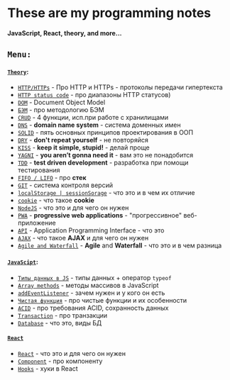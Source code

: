 # These are my programming notes #
#### JavaScript, React, theory, and more... ####

## `Menu:` ##
#### [`Theory`](https://github.com/marinadegames/notes/blob/main/Theory.md): ####
* [`HTTP/HTTPs`](https://github.com/marinadegames/notes/blob/main/Theory.md#http--https) - Про HTTP и HTTPs - протоколы передачи гипертекста
* [`HTTP status code`](https://github.com/marinadegames/notes/blob/main/Theory.md#HTTP-status-code) - про диапазоны HTTP статусов)
* [`DOM`](https://github.com/marinadegames/notes/blob/main/Theory.md#DOM) - Document Object Model
* [`БЭМ`](https://github.com/marinadegames/notes/blob/main/Theory.md#БЭМ) - про методологию БЭМ
* [`CRUD`](https://github.com/marinadegames/notes/blob/main/Theory.md#CRUD) - 4 функции, исп.при работе с хранилищами
* [`DNS`](https://github.com/marinadegames/notes/blob/main/Theory.md#dns) - **domain name system** - система доменных имен
* [`SOLID`](https://github.com/marinadegames/notes/blob/main/Theory.md#solid) - пять основных принципов проектирования в ООП
* [`DRY`](https://github.com/marinadegames/notes/blob/main/Theory.md#dry) - **don't repeat yourself** - не повторяйся
* [`KISS`](https://github.com/marinadegames/notes/blob/main/Theory.md#kiss) - **keep it simple, stupid!** - делай проще  
* [`YAGNI`](https://github.com/marinadegames/notes/blob/main/Theory.md#yagni) -  **you aren’t gonna need it** - вам это не понадобится
* [`TDD`](https://github.com/marinadegames/notes/blob/main/Theory.md#tdd) - **test driven development** - разработка при помощи тестирования
* [`FIFO / LIFO`](https://github.com/marinadegames/notes/blob/main/Theory.md#fifo--lifo) - про **стек**
* [`GIT`](https://github.com/marinadegames/notes/edit/main/Theory.md#GIT) - система контроля версий
* [`localStorage | sessionSorage`](https://github.com/marinadegames/notes/blob/main/Theory.md#localstorage--sessionsorage) - что это и в чем их отличие
* [`cookie`](https://github.com/marinadegames/notes/blob/main/Theory.md#cookie) - что такое **cookie**
* [`NodeJS`](https://github.com/marinadegames/notes/blob/main/Theory.md#NodeJS) - что это и для чего он нужен
* [`PWA`](https://github.com/marinadegames/notes/blob/main/Theory.md#PWA) - **progressive web applications** - "прогрессивное" веб-приложение  
* [`API`](https://github.com/marinadegames/notes/blob/main/Theory.md#API) - Application Programming Interface - что это
* [`AJAX`](https://github.com/marinadegames/notes/blob/main/Theory.md#AJAX) - что такое **AJAX** и для чего он нужен  
* [`Agile and Waterfall`](https://github.com/marinadegames/notes/blob/main/Theory.md#Agile-and-Waterfall) - **Agile** and **Waterfall** - что это и в чем разница



#### [`JavaScipt`](https://github.com/marinadegames/notes/blob/main/JavaScript.md): ####
* [`Типы данных в JS`](https://github.com/marinadegames/notes/blob/main/JavaScript.md#%D1%82%D0%B8%D0%BF%D1%8B-%D0%B4%D0%B0%D0%BD%D0%BD%D1%8B%D1%85) - типы данных + оператор `typeof`
* [`Array methods`](https://github.com/marinadegames/notes/blob/main/JavaScript.md#array-methods) - методы массивов в JavaScript
* [`addEventListener`](https://github.com/marinadegames/notes/blob/main/JavaScript.md#addeventlistener---%D0%B7%D0%B0%D1%87%D0%B5%D0%BC-%D0%BD%D1%83%D0%B6%D0%B5%D0%BD-%D0%B8-%D1%83-%D0%BA%D0%BE%D0%B3%D0%BE-%D0%BE%D0%BD-%D0%B5%D1%81%D1%82%D1%8C) - зачем нужен и у кого он есть
* [`Чистая функция`](https://github.com/marinadegames/notes/edit/main/Theory.md#Pure-function) - про чистые функции и их особенности
* [`ACID`](https://github.com/marinadegames/notes/blob/main/Theory.md#ACID) - про требования ACID, сохранность данных
* [`Transaction`](https://github.com/marinadegames/notes/blob/main/Theory.md#Transaction) - про транзакции
* [`Database`](https://github.com/marinadegames/notes/blob/main/Theory.md#Database) - что это, виды БД

#### [`React`](https://github.com/marinadegames/notes/blob/main/React.md) ####
* [`React`](https://github.com/marinadegames/notes/blob/main/React.md#React) - что это и для чего он нужен
* [`Component`](https://github.com/marinadegames/notes/blob/main/React.md#Component) - про компоненту  
* [`Hooks`](https://github.com/marinadegames/notes/blob/main/React.md#Hooks) - хуки в React

